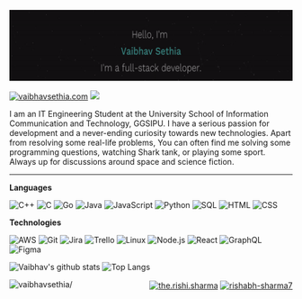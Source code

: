 ![Header](https://github.com/vaibhavsethia/vaibhavsethia/blob/main/Head.gif)

[![vaibhavsethia.com](https://img.shields.io/badge/-VAIBHAVSETHIA.COM-000?style=for-the-badge&logo=react&logoColor=fff)](https://vaibhavsethia.github.io/Portfolio_new/) <img src="https://user-images.githubusercontent.com/48138906/87844647-ada73c00-c8dc-11ea-96af-427f77038aca.gif" width='30px'>

I am an IT Engineering Student at the University School of Information Communication and Technology, GGSIPU.
I have a serious passion for development and a never-ending curiosity towards new technologies.
Apart from resolving some real-life problems, You can often find me solving some programming questions, watching Shark tank, or playing some sport.
Always up for discussions around space and science fiction.

---

**Languages**

![C++](https://img.shields.io/badge/-C++-000?&logo=c%2b%2b&logoColor=00599C)
![C](https://img.shields.io/badge/-C-000?&logo=C)
![Go](https://img.shields.io/badge/-Go-000?&logo=Go)
![Java](https://img.shields.io/badge/-Java-000?&logo=Java&logoColor=007396)
![JavaScript](https://img.shields.io/badge/-JavaScript-000?&logo=JavaScript)
![Python](https://img.shields.io/badge/-Python-000?&logo=python)
![SQL](https://img.shields.io/badge/-SQL-000?&logo=MySQL)
![HTML](https://img.shields.io/badge/-HTML-000?&logo=Html5)
![CSS](https://img.shields.io/badge/-CSS-000?&logo=css3)

**Technologies**

![AWS](https://img.shields.io/badge/-AWS-000?&logo=Amazon-AWS&logoColor=FF9900)
![Git](https://img.shields.io/badge/-Git-000?&logo=git)
![Jira](https://img.shields.io/badge/-Jira-000?&logo=jira-software)
![Trello](https://img.shields.io/badge/-Trello-000?&logo=Trello)
![Linux](https://img.shields.io/badge/-Linux-000?&logo=linux)
![Node.js](https://img.shields.io/badge/-Node.js-000?&logo=node.js)
![React](https://img.shields.io/badge/-React-000?&logo=React)
![GraphQL](https://img.shields.io/badge/-GraphQL-000?&logo=Graphql)
![Figma](https://img.shields.io/badge/-Figma-000?&logo=Figma)

![Vaibhav's github stats](https://github-readme-stats.vercel.app/api?username=vaibhavsethia&show_icons=true&title_color=235A58&text_color=2C716E&bg_color=121012&icon_color=fff)
![Top Langs](https://github-readme-stats.vercel.app/api/top-langs/?username=vaibhavsethia&layout=compact&langs_count=8&title_color=235A58&text_color=2C716E&bg_color=121012&icon_color=fff)


<p align="right">
  <img align="left" src=https://komarev.com/ghpvc/?username=vaibhavsethia alt=vaibhavsethia/>
<a href="https://www.instagram.com/vaibhav_9_8/" target="_blank"><img align="center" src=https://cdn.jsdelivr.net/npm/simple-icons@3.0.1/icons/instagram.svg alt="the.rishi.sharma" height="20" width="20" /></a>
<a href="https://www.linkedin.com/in/vaibhav-sethia-4711b8145/" target="_blank"><img align="center" src=https://cdn.jsdelivr.net/npm/simple-icons@3.0.1/icons/linkedin.svg alt="rishabh-sharma7" height="20" width="20" /></a>
</p>
